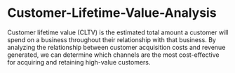# Customer-Lifetime-Value-Analysis
Customer lifetime value (CLTV) is the estimated total amount a customer will spend on a business throughout their relationship with that business. By analyzing the relationship between customer acquisition costs and revenue generated, we can determine which channels are the most cost-effective for acquiring and retaining high-value customers.
